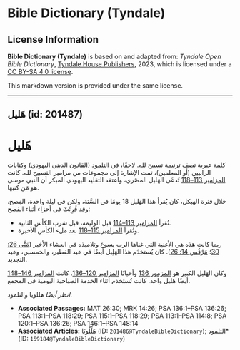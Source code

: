 # Bible Dictionary (Tyndale)

## License Information

**Bible Dictionary (Tyndale)** is based on and adapted from: _Tyndale Open Bible Dictionary_, [Tyndale House Publishers](https://tyndaleopenresources.com/), 2023, which is licensed under a [CC BY-SA 4.0 license](https://creativecommons.org/licenses/by-sa/4.0/legalcode.en).

This markdown version is provided under the same license.



--------------------------------

## هَليل (id: 201487)

هَليل
=====

كلمة عبرية تصف ترنيمة تسبيح لله. لاحقًا، في التلمود (القانون الديني اليهودي) وكتابات الرابيين (أو المعلمين)، تمت الإشارة إلى مجموعات من مزامير التسبيح لله. كانت [المزامير 113–118](https://ref.ly/Ps113:1-Ps118:29) تُدعَى الهَليل المصْري، واعتقد التقليد اليهودي المبكر أن النبي موسى هو مَن كتبها.

خلال فترة الهيكل، كان يُقرأ هذا الهَليل 18 يومًا في السَّنَة، ولكن في ليلة واحدة، الفِصح. وقد قُرِئَتْ في أجزاء أثناء الفصح:

* تُقرأ [المزامير 113–114](https://ref.ly/Ps113:1-Ps114:8) قبل الوليمة، قبل شرب الكأس الثانية.
* وتُقرأ [المزامير 115–118](https://ref.ly/Ps115:1-Ps118:29) بعد ملء الكأس الأخيرة.

ربما كانت هذه هي الأغنية التي غناها الرب يسوع وتلاميذه في العشاء الأخير ([مَتَّى 26: 30](https://ref.ly/Matt26:30)؛ [مَرْقُس 14: 26](https://ref.ly/Mark14:26)). كان يُستخدَم هذا الهَلِيل أيضًا في عيد الفطير، والخمسين، وعيد التجديد.

وكان الهَليل الكبير هو [المزمور 136](https://ref.ly/Ps136:1-Ps136:26) وأحيانًا [المزامير 120–136](https://ref.ly/Ps120:1-Ps136:26). كانت [المزامير 146–148](https://ref.ly/Ps146:1-Ps148:14) أيضًا هَليل واحد. كانت تُستخدَم أثناء الخدمة الصباحية اليومية في المجمع.

*انظر أيضًا* هللويا والتلمود.

* **Associated Passages:** MAT 26:30; MRK 14:26; PSA 136:1–PSA 136:26; PSA 113:1–PSA 118:29; PSA 115:1–PSA 118:29; PSA 113:1–PSA 114:8; PSA 120:1–PSA 136:26; PSA 146:1–PSA 148:14
* **Associated Articles:** هَلِّلُويَا (ID: `201486@TyndaleBibleDictionary`); التلمود* (ID: `159184@TyndaleBibleDictionary`)

